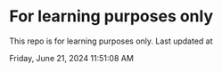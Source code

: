 # For learning purposes only
This repo is for learning purposes only.
Last updated at

Friday, June 21, 2024 11:51:08 AM

